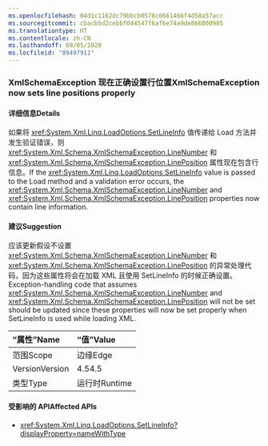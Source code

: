 ```yaml
---
ms.openlocfilehash: 04d1c1162dc79bbcb0578c6661466f4d58a57acc
ms.sourcegitcommit: cbacb5d2cebbf044547f6af6e74a9de866800985
ms.translationtype: HT
ms.contentlocale: zh-CN
ms.lasthandoff: 09/05/2020
ms.locfileid: "89497911"
---
```

### <a name="xmlschemaexception-now-sets-line-positions-properly"></a><span data-ttu-id="0483f-101">XmlSchemaException 现在正确设置行位置</span><span class="sxs-lookup"><span data-stu-id="0483f-101">XmlSchemaException now sets line positions properly</span></span>

#### <a name="details"></a><span data-ttu-id="0483f-102">详细信息</span><span class="sxs-lookup"><span data-stu-id="0483f-102">Details</span></span>

<span data-ttu-id="0483f-103">如果将 <xref:System.Xml.Linq.LoadOptions.SetLineInfo> 值传递给 Load 方法并发生验证错误，则 <xref:System.Xml.Schema.XmlSchemaException.LineNumber> 和 <xref:System.Xml.Schema.XmlSchemaException.LinePosition> 属性现在包含行信息。</span><span class="sxs-lookup"><span data-stu-id="0483f-103">If the <xref:System.Xml.Linq.LoadOptions.SetLineInfo> value is passed to the Load method and a validation error occurs, the <xref:System.Xml.Schema.XmlSchemaException.LineNumber> and <xref:System.Xml.Schema.XmlSchemaException.LinePosition> properties now contain line information.</span></span>

#### <a name="suggestion"></a><span data-ttu-id="0483f-104">建议</span><span class="sxs-lookup"><span data-stu-id="0483f-104">Suggestion</span></span>

<span data-ttu-id="0483f-105">应该更新假设不设置 <xref:System.Xml.Schema.XmlSchemaException.LineNumber> 和 <xref:System.Xml.Schema.XmlSchemaException.LinePosition> 的异常处理代码，因为这些属性将会在加载 XML 且使用 SetLineInfo 的时候正确设置。</span><span class="sxs-lookup"><span data-stu-id="0483f-105">Exception-handling code that assumes <xref:System.Xml.Schema.XmlSchemaException.LineNumber> and <xref:System.Xml.Schema.XmlSchemaException.LinePosition> will not be set should be updated since these properties will now be set properly when SetLineInfo is used while loading XML.</span></span>

| <span data-ttu-id="0483f-106">“属性”</span><span class="sxs-lookup"><span data-stu-id="0483f-106">Name</span></span>    | <span data-ttu-id="0483f-107">“值”</span><span class="sxs-lookup"><span data-stu-id="0483f-107">Value</span></span>       |
|:--------|:------------|
| <span data-ttu-id="0483f-108">范围</span><span class="sxs-lookup"><span data-stu-id="0483f-108">Scope</span></span>   |<span data-ttu-id="0483f-109">边缘</span><span class="sxs-lookup"><span data-stu-id="0483f-109">Edge</span></span>|
|<span data-ttu-id="0483f-110">Version</span><span class="sxs-lookup"><span data-stu-id="0483f-110">Version</span></span>|<span data-ttu-id="0483f-111">4.5</span><span class="sxs-lookup"><span data-stu-id="0483f-111">4.5</span></span>|
|<span data-ttu-id="0483f-112">类型</span><span class="sxs-lookup"><span data-stu-id="0483f-112">Type</span></span>|<span data-ttu-id="0483f-113">运行时</span><span class="sxs-lookup"><span data-stu-id="0483f-113">Runtime</span></span>|

#### <a name="affected-apis"></a><span data-ttu-id="0483f-114">受影响的 API</span><span class="sxs-lookup"><span data-stu-id="0483f-114">Affected APIs</span></span>

- <xref:System.Xml.Linq.LoadOptions.SetLineInfo?displayProperty=nameWithType>

<!--

#### Affected APIs

- `F:System.Xml.Linq.LoadOptions.SetLineInfo`

-->
